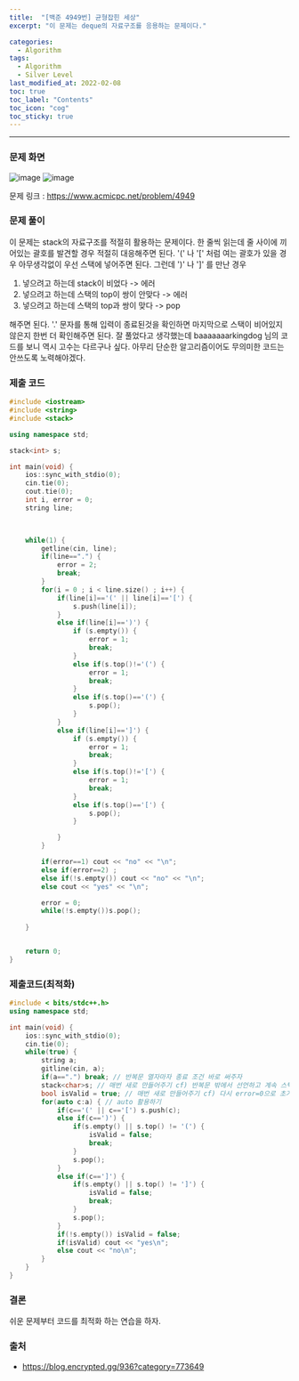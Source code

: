 ```yaml
---
title:  "[백준 4949번] 균형잡힌 세상"
excerpt: "이 문제는 deque의 자료구조를 응용하는 문제이다."

categories:
  - Algorithm
tags:
  - Algorithm
  - Silver Level
last_modified_at: 2022-02-08 
toc: true
toc_label: "Contents"
toc_icon: "cog"
toc_sticky: true
---
```


---


### 문제 화면

![image](https://user-images.githubusercontent.com/54565079/152982925-cbfd8259-1ea5-48ff-8dab-8e92688580c8.png)
![image](https://user-images.githubusercontent.com/54565079/152982970-1d39ca64-0820-4d0a-b698-dff4d4f0e1ff.png)



문제 링크 : <https://www.acmicpc.net/problem/4949> 



### 문제 풀이

이 문제는 stack의 자료구조를 적절히 활용하는 문제이다. 한 줄씩 읽는데 줄 사이에 끼어있는 괄호를 발견할 경우 적절히 대응해주면 된다. '(' 나 '[' 처럼 여는 괄호가 있을 경우 아무생각없이 우선 스택에 넣어주면 된다. 그런데 ')' 나 ']' 를 만난 경우

1. 넣으려고 하는데 stack이 비었다 -> 에러
2. 넣으려고 하는데 스택의 top이 쌍이 안맞다 -> 에러
3. 넣으려고 하는데 스택의 top과 쌍이 맞다 -> pop

해주면 된다. '.' 문자를 통해 입력이 종료된것을 확인하면 마지막으로 스택이 비어있지 않은지 한번 더 확인해주면 된다. 잘 풀었다고 생각했는데 baaaaaaarkingdog 님의 코드를 보니 역시 고수는 다르구나 싶다. 아무리 단순한 알고리즘이어도 무의미한 코드는 안쓰도록 노력해야겠다. 



### 제출 코드

```c++
#include <iostream>
#include <string>
#include <stack>

using namespace std;

stack<int> s;

int main(void) {
    ios::sync_with_stdio(0);
    cin.tie(0);
    cout.tie(0);
    int i, error = 0;
    string line;

    

    while(1) {
        getline(cin, line);
        if(line==".") {
            error = 2;
            break;
        }
        for(i = 0 ; i < line.size() ; i++) {
            if(line[i]=='(' || line[i]=='[') {
                s.push(line[i]);
            }
            else if(line[i]==')') {
                if (s.empty()) {
                    error = 1;
                    break;
                }
                else if(s.top()!='(') {
                    error = 1;
                    break;
                }
                else if(s.top()=='(') {
                    s.pop();
                }
            }
            else if(line[i]==']') {
                if (s.empty()) {
                    error = 1;
                    break;
                }
                else if(s.top()!='[') {
                    error = 1;
                    break;
                }
                else if(s.top()=='[') {
                    s.pop();
                }

            }
        }

        if(error==1) cout << "no" << "\n";
        else if(error==2) ;
        else if(!s.empty()) cout << "no" << "\n";
        else cout << "yes" << "\n";

        error = 0;
        while(!s.empty())s.pop();
        
    } 


    return 0;
}
```



### 제출코드(최적화)

```c++
#include < bits/stdc++.h>
using namespace std;

int main(void) {
    ios::sync_with_stdio(0);
    cin.tie(0);
    while(true) {
        string a;
        gitline(cin, a);
        if(a==".") break; // 반복문 열자마자 종료 조건 바로 써주자
        stack<char>s; // 매번 새로 만들어주기 cf) 반복문 밖에서 선언하고 계속 스택 초기화 해줄 필요x
        bool isValid = true; // 매번 새로 만들어주기 cf) 다시 error=0으로 초기화해줄 필요x
        for(auto c:a) { // auto 활용하기
            if(c=='(' || c=='[') s.push(c);
            else if(c==')') {
                if(s.empty() || s.top() != '(') {
                    isValid = false;
                    break;
                }
                s.pop();
            }
            else if(c==']') {
                if(s.empty() || s.top() != ']') {
                    isValid = false;
                    break;
                }
                s.pop();
            }           
            if(!s.empty()) isValid = false;
            if(isValid) cout << "yes\n";
            else cout << "no\n";
        }
    }
}
```



### 결론

쉬운 문제부터 코드를 최적화 하는 연습을 하자.



### 출처

- <https://blog.encrypted.gg/936?category=773649>
